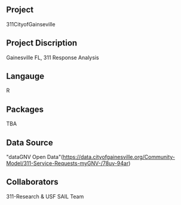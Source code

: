 Project
--------
311CityofGainseville

Project Discription
--------------------
Gainesville FL, 311 Response Analysis

Langauge
---------
R

Packages
--------
TBA

Data Source
------------
"dataGNV Open Data"(https://data.cityofgainesville.org/Community-Model/311-Service-Requests-myGNV-/78uv-94ar)

Collaborators
----------
311-Research & USF SAIL Team
